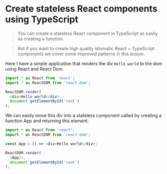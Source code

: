 # Create stateless React components using TypeScript

> You can create a stateless React component in TypeScript as easily as creating a function. 

> But if you want to create high quality idiomatic React + TypeScript components we cover some improved patterns in this lesson.

Here I have a simple application that renders the div `Hello world` to the dom using React and React Dom.
```js
import * as React from 'react';
import * as ReactDOM from 'react-dom';

ReactDOM.render(
  <div>Hello world</div>,
  document.getElementById('root')
);
```

We can easily move this div into a stateless component called <App/> by creating a function App and returning this element.

```js
import * as React from 'react';
import * as ReactDOM from 'react-dom';

const App = () => <div>Hello world</div>;

ReactDOM.render(
  <App/>,
  document.getElementById('root')
);
```